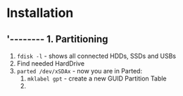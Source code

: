 # Installation

## '-------- 1. Partitioning

1) `fdisk -l` - shows all connected HDDs, SSDs and USBs
2) Find needed HardDrive
3) `parted /dev/xSDAx` - now you are in Parted:
    1) `mklabel gpt` - create a new GUID Partition Table
    2) 